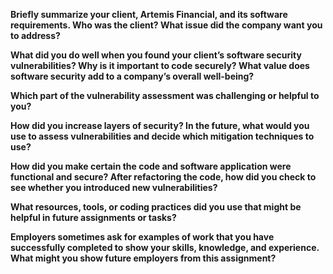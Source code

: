 **Briefly summarize your client, Artemis Financial, and its software requirements. Who was the client? What issue did the company want you to address?**



**What did you do well when you found your client’s software security vulnerabilities? Why is it important to code securely? What value does software security add to a company’s overall well-being?**



**Which part of the vulnerability assessment was challenging or helpful to you?**



**How did you increase layers of security? In the future, what would you use to assess vulnerabilities and decide which mitigation techniques to use?**



**How did you make certain the code and software application were functional and secure? After refactoring the code, how did you check to see whether you introduced new vulnerabilities?**



**What resources, tools, or coding practices did you use that might be helpful in future assignments or tasks?**



**Employers sometimes ask for examples of work that you have successfully completed to show your skills, knowledge, and experience. What might you show future employers from this assignment?**

